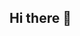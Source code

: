 ## Hi there 👋

<!--
**gebonomi/gebonomi** is a ✨ _special_ ✨ repository because its `README.md` (this file) appears on your GitHub profile.

Here are some ideas to get you started:

- 🔭 I’m currently working on Physics Research (Antimatter @ CERN)
- 🌱 I’m currently teaching @ the University of Brescia - Italy
-->
